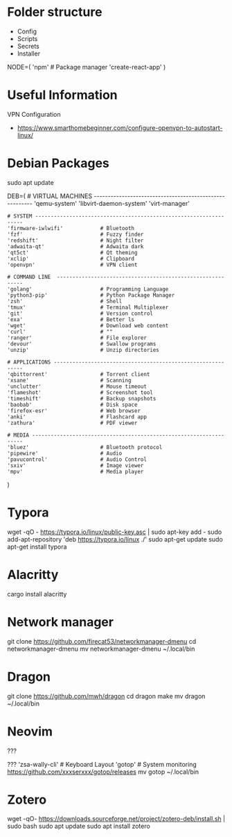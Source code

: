 # Folder structure
- Config
- Scripts
- Secrets
- Installer

NODE=(
	'npm'						# Package manager
	'create-react-app'
)

# Useful Information
VPN Configuration
- https://www.smarthomebeginner.com/configure-openvpn-to-autostart-linux/


# Debian Packages
sudo apt update

DEB=(
    # VIRTUAL MACHINES --------------------------------------------------------
	'qemu-system'
	'libvirt-daemon-system'
	'virt-manager'

    # SYSTEM ------------------------------------------------------------------
	'firmware-iwlwifi'		      # Bluetooth
	'fzf'						  # Fuzzy finder
	'redshift'					  # Night filter
    'adwaita-qt'                  # Adwaita dark
	'qt5ct'                       # Qt theming
	'xclip'					      # Clipboard
	'openvpn'					  # VPN client

    # COMMAND LINE  -----------------------------------------------------------
	'golang'					  # Programming Language
    'python3-pip'                 # Python Package Manager
    'zsh'                         # Shell
    'tmux'                        # Terminal Multiplexer
    'git'                         # Version control
    'exa'                         # Better ls
    'wget'                        # Download web content
	'curl'						  # ""
    'ranger'                      # File explorer
    'devour'                      # Swallow programs
    'unzip'                       # Unzip directories

    # APPLICATIONS ------------------------------------------------------------
    'qbittorrent'                 # Torrent client
	'xsane'                       # Scanning
    'unclutter'                   # Mouse timeout
    'flameshot'                   # Screenshot tool
    'timeshift'                   # Backup snapshots
    'baobab'                      # Disk space
    'firefox-esr'                 # Web browser
    'anki'                        # Flashcard app
    'zathura'                     # PDF viewer

    # MEDIA -------------------------------------------------------------------
    'bluez'                       # Bluetooth protocol
    'pipewire'                    # Audio
    'pavucontrol'                 # Audio Control
    'sxiv'                        # Image viewer
    'mpv'                         # Media player

)

# Typora 
wget -qO - https://typora.io/linux/public-key.asc | sudo apt-key add -
sudo add-apt-repository 'deb https://typora.io/linux ./'
sudo apt-get update
sudo apt-get install typora

# Alacritty
cargo install alacritty

# Network manager
git clone https://github.com/firecat53/networkmanager-dmenu
cd networkmanager-dmenu
mv networkmanager-dmenu ~/.local/bin

# Dragon
git clone https://github.com/mwh/dragon
cd dragon
make
mv dragon ~/.local/bin

# Neovim
???

??? 'zsa-wally-cli'               # Keyboard Layout
'gotop'                       # System monitoring
	https://github.com/xxxserxxx/gotop/releases
	mv gotop ~/.local/bin

# Zotero
wget -qO- https://downloads.sourceforge.net/project/zotero-deb/install.sh | sudo bash
sudo apt update
sudo apt install zotero


